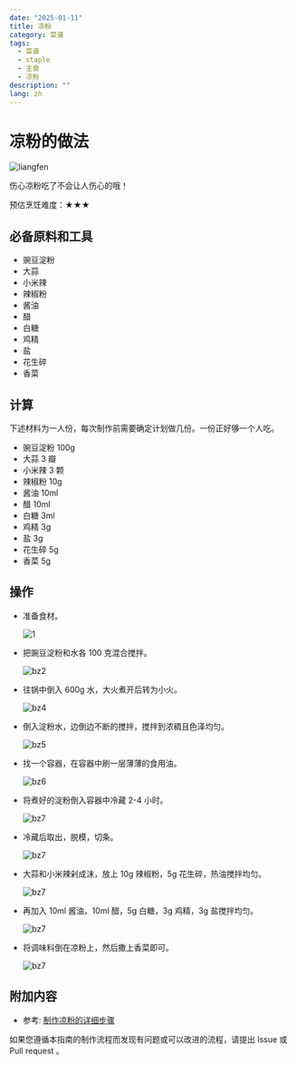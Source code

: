 ```yaml
---
date: "2025-01-11"
title: 凉粉
category: 菜谱
tags:
  - 菜谱
  - staple
  - 主食
  - 凉粉
description: ""
lang: zh
---
```


# 凉粉的做法

![liangfen](./lf1.jpg)

伤心凉粉吃了不会让人伤心的哦！

预估烹饪难度：★★★

## 必备原料和工具

- 豌豆淀粉
- 大蒜
- 小米辣
- 辣椒粉
- 酱油
- 醋
- 白糖
- 鸡精
- 盐
- 花生碎
- 香菜

## 计算

下述材料为一人份，每次制作前需要确定计划做几份。一份正好够一个人吃。

- 豌豆淀粉  100g
- 大蒜   3 瓣
- 小米辣  3 颗
- 辣椒粉  10g
- 酱油   10ml
- 醋   10ml
- 白糖  3ml
- 鸡精  3g
- 盐  3g
- 花生碎  5g
- 香菜  5g

## 操作

- 准备食材。

    ![1](./lf2.jpg)

- 把豌豆淀粉和水各 100 克混合搅拌。

    ![bz2](./lf3.jpg)

- 往锅中倒入 600g 水，大火煮开后转为小火。

    ![bz4](./lf4.jpg)

- 倒入淀粉水，边倒边不断的搅拌，搅拌到浓稠且色泽均匀。

    ![bz5](./lf5.jpg)

- 找一个容器，在容器中刷一层薄薄的食用油。

    ![bz6](./lf6.jpg)

- 将煮好的淀粉倒入容器中冷藏 2-4 小时。

    ![bz7](./lf7.jpg)

- 冷藏后取出，脱模，切条。

    ![bz7](./lf8.jpg)

- 大蒜和小米辣剁成沫，放上 10g 辣椒粉，5g 花生碎，热油搅拌均匀。

    ![bz7](./lf9.jpg)

- 再加入 10ml 酱油，10ml 醋，5g 白糖，3g 鸡精，3g 盐搅拌均匀。

    ![bz7](./lf10.jpg)

- 将调味料倒在凉粉上，然后撒上香菜即可。

    ![bz7](./lf11.jpg)

## 附加内容

- 参考: [制作凉粉的详细步骤](https://www.zhms.cn/recipe/mzvyy.html?source=2)

如果您遵循本指南的制作流程而发现有问题或可以改进的流程，请提出 Issue 或 Pull request 。
